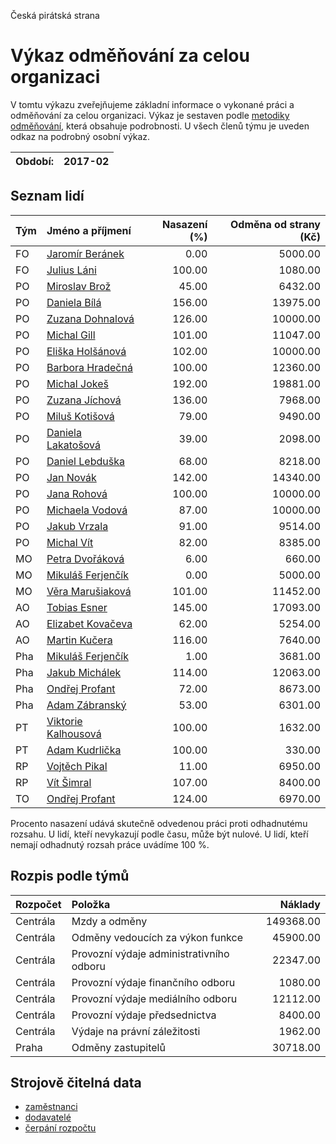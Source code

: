 Česká pirátská strana

Výkaz odměňování za celou organizaci
===========================

V tomtu výkazu zveřejňujeme základní informace o vykonané práci a odměňování
za celou organizaci. Výkaz je sestaven podle [metodiky odměňování][metodika],
která obsahuje podrobnosti. U všech členů týmu je uveden odkaz na podrobný osobní výkaz.

Období:                  | 2017-02
-----------------------  | --------------------


Seznam lidí
--------------

| Tým   | Jméno a příjmení                                                  |   Nasazení (%) |   Odměna od strany (Kč) |
|:------|:------------------------------------------------------------------|---------------:|------------------------:|
| FO    | [Jaromír Beránek](../../tymy/FO/2017/02/jaromir-beranek/)         |           0.00 |                 5000.00 |
| FO    | [Julius Láni](../../tymy/FO/2017/02/julius-lani/)                 |         100.00 |                 1080.00 |
| PO    | [Miroslav Brož](../../tymy/PO/2017/02/miroslav-broz/)             |          45.00 |                 6432.00 |
| PO    | [Daniela Bílá](../../tymy/PO/2017/02/daniela-bila/)               |         156.00 |                13975.00 |
| PO    | [Zuzana Dohnalová](../../tymy/PO/2017/02/zuzana-dohnalova/)       |         126.00 |                10000.00 |
| PO    | [Michal Gill](../../tymy/PO/2017/02/michal-gill/)                 |         101.00 |                11047.00 |
| PO    | [Eliška Holšánová](../../tymy/PO/2017/02/eliska-holsanova/)       |         102.00 |                10000.00 |
| PO    | [Barbora Hradečná](../../tymy/PO/2017/02/barbora-hradecna/)       |         100.00 |                12360.00 |
| PO    | [Michal Jokeš](../../tymy/PO/2017/02/michal-jokes/)               |         192.00 |                19881.00 |
| PO    | [Zuzana Jíchová](../../tymy/PO/2017/02/zuzana-jichova/)           |         136.00 |                 7968.00 |
| PO    | [Miluš Kotišová](../../tymy/PO/2017/02/milus-kotisova/)           |          79.00 |                 9490.00 |
| PO    | [Daniela Lakatošová](../../tymy/PO/2017/02/daniela-lakatosova/)   |          39.00 |                 2098.00 |
| PO    | [Daniel Lebduška](../../tymy/PO/2017/02/daniel-lebduska/)         |          68.00 |                 8218.00 |
| PO    | [Jan Novák](../../tymy/PO/2017/02/jan-novak/)                     |         142.00 |                14340.00 |
| PO    | [Jana Rohová](../../tymy/PO/2017/02/jana-rohova/)                 |         100.00 |                10000.00 |
| PO    | [Michaela Vodová](../../tymy/PO/2017/02/michaela-vodova/)         |          87.00 |                10000.00 |
| PO    | [Jakub Vrzala](../../tymy/PO/2017/02/jakub-vrzala/)               |          91.00 |                 9514.00 |
| PO    | [Michal Vít](../../tymy/PO/2017/02/michal-vit/)                   |          82.00 |                 8385.00 |
| MO    | [Petra Dvořáková](../../tymy/MO/2017/02/petra-dvorakova/)         |           6.00 |                  660.00 |
| MO    | [Mikuláš Ferjenčík](../../tymy/MO/2017/02/mikulas-ferjencik/)     |           0.00 |                 5000.00 |
| MO    | [Věra Marušiaková](../../tymy/MO/2017/02/vera-marusiakova/)       |         101.00 |                11452.00 |
| AO    | [Tobias Esner](../../tymy/AO/2017/02/tobias-esner/)               |         145.00 |                17093.00 |
| AO    | [Elizabet Kovačeva](../../tymy/AO/2017/02/elizabet-kovaceva/)     |          62.00 |                 5254.00 |
| AO    | [Martin Kučera](../../tymy/AO/2017/02/martin-kucera/)             |         116.00 |                 7640.00 |
| Pha   | [Mikuláš Ferjenčík](../../tymy/Pha/2017/02/mikulas-ferjencik/)    |           1.00 |                 3681.00 |
| Pha   | [Jakub Michálek](../../tymy/Pha/2017/02/jakub-michalek/)          |         114.00 |                12063.00 |
| Pha   | [Ondřej Profant](../../tymy/Pha/2017/02/ondrej-profant/)          |          72.00 |                 8673.00 |
| Pha   | [Adam Zábranský](../../tymy/Pha/2017/02/adam-zabransky/)          |          53.00 |                 6301.00 |
| PT    | [Viktorie Kalhousová](../../tymy/PT/2017/02/viktorie-kalhousova/) |         100.00 |                 1632.00 |
| PT    | [Adam Kudrlička](../../tymy/PT/2017/02/adam-kudrlicka/)           |         100.00 |                  330.00 |
| RP    | [Vojtěch Pikal](../../tymy/RP/2017/02/vojtech-pikal/)             |          11.00 |                 6950.00 |
| RP    | [Vít Šimral](../../tymy/RP/2017/02/vit-simral/)                   |         107.00 |                 8400.00 |
| TO    | [Ondřej Profant](../../tymy/TO/2017/02/ondrej-profant/)           |         124.00 |                 6970.00 |

Procento nasazení udává skutečně odvedenou práci proti odhadnutému rozsahu. 
U lidí, kteří nevykazují podle času, může být nulové. U lidí, kteří nemají odhadnutý rozsah
práce uvádíme 100 %.

Rozpis podle týmů
-----------------

| Rozpočet   | Položka                                  |   Náklady |
|:-----------|:-----------------------------------------|----------:|
| Centrála   | Mzdy a odměny                            | 149368.00 |
| Centrála   | Odměny vedoucích za výkon funkce         |  45900.00 |
| Centrála   | Provozní výdaje administrativního odboru |  22347.00 |
| Centrála   | Provozní výdaje finančního odboru        |   1080.00 |
| Centrála   | Provozní výdaje mediálního odboru        |  12112.00 |
| Centrála   | Provozní výdaje předsednictva            |   8400.00 |
| Centrála   | Výdaje na právní záležitosti             |   1962.00 |
| Praha      | Odměny zastupitelů                       |  30718.00 |

Strojově čitelná data
-------------------

* [zaměstnanci](zamestnanci.tsv)
* [dodavatelé](dodavatele.tsv)
* [čerpání rozpočtu](cerpani_rozpoctu.tsv)

[metodika]: https://redmine.pirati.cz/projects/po/wiki/Odmenovani
